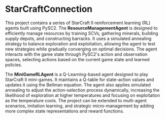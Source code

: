 # StarCraftConnection
This project contains a series of StarCraft II reinforcement learning (RL) agents built using PySC2. The **ResourceManagementAgent** is designed to efficiently manage resources by training SCVs, gathering minerals, building supply depots, and constructing barracks. It uses a simulated annealing strategy to balance exploration and exploitation, allowing the agent to test new strategies while gradually converging on optimal decisions. The agent interacts with the game state through PySC2's action and observation spaces, selecting actions based on the current game state and learned policies.

The **MiniGameRLAgent** is a Q-Learning-based agent designed to play StarCraft II mini-games. It maintains a Q-table for state-action values and updates it using the Bellman equation. The agent also applies simulated annealing to adjust the action-selection process dynamically, increasing the likelihood of exploration at higher temperatures and focusing on exploitation as the temperature cools. The project can be extended to multi-agent scenarios, imitation learning, and strategic micro-management by adding more complex state representations and reward functions.